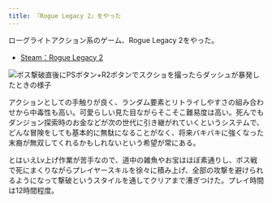 ```yaml
---
title: 『Rogue Legacy 2』をやった
---
```

ローグライトアクション系のゲーム、Rogue Legacy 2をやった。

*   [Steam：Rogue Legacy 2](https://store.steampowered.com/app/1253920/Rogue_Legacy_2/?l=japanese)

![](https://lh3.googleusercontent.com/docs/AG8NV2biEXW_jDybtn2OaqT88H_FkJvWlhsW1JgScJGiS41ZfLGzMsGlASonD8v-Jx0ZG1tv-mQgVsgKc47lxaBUnllBrkZAb_lHZzQmidlBn5KPZMKkRdejUyR_l56oo8LGHplRCbmAa4oImzdCeV_qSU87g_lo7JtZG0FEbU5kQRpuW1iWywPM8-Fu3W5hhjGlH6QGx5wM72fJadOYU5oh3FkoRdBfstlpsOM9GgtDWavloNYyGTxfFeXIHtV1edhe6jdk5MQRxRmfuPlI0DblXxnpfUUHYUMQ6VzD-42bYpP5bi9VWTZ6zyX9QPMC9yyXMaHKW0kc3mvpXJvOULkOOpbAf4CqEadFGnzZJS8-sR6KmmmM2P3kGecBteuh7DCcYjYcV_a-KmFudzc3V_ZTBd0w3NYvXf1F-IuUpFYm1dDDRIIn-NViCTGS6xBSiHJlqkT3bMG5brB0nbWogGllkAQQe41LgH00NYXTlECwGWBNCwDgGAUTXRXA8GREmlf5AmzvdSFAJoFGiiWjB1h4kT0HtC0w1Egrtn2eeCjn5QBlgqmVD7o3aDwzCRcVuBMo74TBtsQd1CI6hFbXlPywXb_T_Ap6-x804l6F-IU67QHmtY_1GgS6iFL1Bnl0M5mvmHSD08JeAiY9QsZEWmtSxStxjIGhlDTqNn5Q0QzGKcRzt-eY7jHeeO0hKnniOkf5RdM37yOkWTdVRAVjpL2gMbY_fBXLoP3kNvob7q1xzrlSSGxbX2JJ1MYfvyYQCh8A3z_uJrBeWNZOvLxwsBuadqsc5ZTEi3gJOlzCidMZCqo-7DxtZN-BoEUHMOeOa0MwQ6KdxvpcG1Ml53bSJ3m9JQig84pUk4slakw64WYh9kjkWhtEkflSXrrLxnnHmrHc8-x60XlaUD3JUuLdSWvteREHs8SBLVyWwZUas3jiiyZ0jdTHedIzVhdPc4NFsqL8536Xc8-gS5KygZV_N40NALgIMRozoluyM7pAUB08Rq3uiMrmTYA45r3BmgMg4UIupL6rO2BiNpWJQ7guc2BeyMdcQJmo9_DzeqbqT26SwNHcOgO5_cHbRR0fvstXJrdsQg4lVVE-VFVWoU-XcHtx_1L33qJfXMn7ZQQ9eGLSvAT0oI5_DWBHLJVDZDhgccpaAaidNTrUvz9tinV7o1PhbjCo_rUydRgtdx9t71770q0oqIb0i-lj3bCimZ26SdX1msm2K5xFKmCs_nL1zn82Xl99JX3ETpPmCaLHDBkiVJ3kzc2jmg "ボス撃破直後にPSボタン+R2ボタンでスクショを撮ったらダッシュが暴発したときの様子")

アクションとしての手触りが良く、ランダム要素とリトライしやすさの組み合わせから中毒性も高い。可愛らしい見た目ながらそこそこ難易度は高い。死んでもダンジョン探索時のお金などが次の世代に引き継がれていくというシステムで、どんな冒険をしても基本的に無駄になることがなく、将来バキバキに強くなった末裔が無双してくれるかもしれないという希望が常にある。

とはいえLv上げ作業が苦手なので、道中の雑魚やお宝はほぼ素通りし、ボス戦で死にまくりながらプレイヤースキルを徐々に積み上げ、全部の攻撃を避けられるようになって撃破というスタイルを通してクリアまで漕ぎつけた。プレイ時間は12時間程度。
